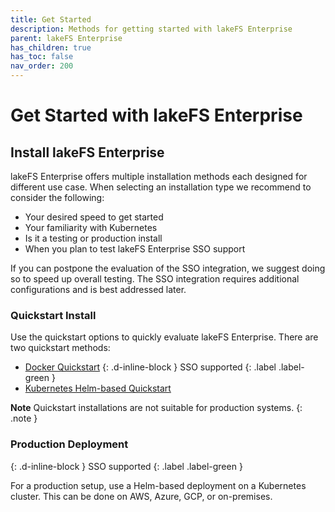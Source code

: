 ```yaml
---
title: Get Started
description: Methods for getting started with lakeFS Enterprise
parent: lakeFS Enterprise
has_children: true
has_toc: false
nav_order: 200
---
```


# Get Started with lakeFS Enterprise

## Install lakeFS Enterprise

lakeFS Enterprise offers multiple installation methods each designed for different use case. When selecting an installation type we recommend to consider the following:
* Your desired speed to get started
* Your familiarity with Kubernetes
* Is it a testing or production install
* When you plan to test lakeFS Enterprise SSO support

If you can postpone the evaluation of the SSO integration, we suggest doing so to speed up overall testing. The SSO integration requires additional configurations and is best addressed later.

### Quickstart Install

Use the quickstart options to quickly evaluate lakeFS Enterprise. There are two quickstart methods:
* [Docker Quickstart](quickstart.md#docker-quickstart)
{: .d-inline-block }
SSO supported
{: .label .label-green }
* [Kubernetes Helm-based Quickstart](quickstart.md#kubernetes-helm-chart-quickstart)

**Note**
Quickstart installations are not suitable for production systems.
{: .note }

### Production Deployment
{: .d-inline-block }
SSO supported
{: .label .label-green }

For a production setup, use a Helm-based deployment on a Kubernetes cluster. This can be done on AWS, Azure, GCP, or on-premises.
